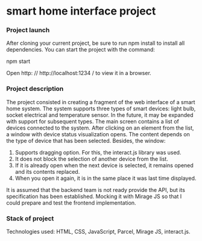 # smart home interface project

### Project launch
After cloning your current project, be sure to run npm install to install all dependencies.
You can start the project with the command:

npm start

Open http: // http://localhost:1234 / to view it in a browser.

### Project description
The project consisted in creating a fragment of the web interface of a smart home system. The system supports three types of smart devices: light bulb, socket electrical and temperature sensor. In the future, it may be expanded with support for subsequent types.
The main screen contains a list of devices connected to the system.
After clicking on an element from the list, a window with device status visualization opens.
The content depends on the type of device that has been selected. Besides, the window:
1. Supports dragging option. For this, the interact.js library was used.
2. It does not block the selection of another device from the list.
3. If it is already open when the next device is selected, it remains opened and its contents replaced.
4. When you open it again, it is in the same place it was last time displayed.

It is assumed that the backend team is not ready provide the API, but its specification has been established. Mocking it with Mirage JS so that I could prepare and test the frontend implementation.

### Stack of project
Technologies used: HTML, CSS, JavaScript, Parcel, Mirage JS, interact.js.
